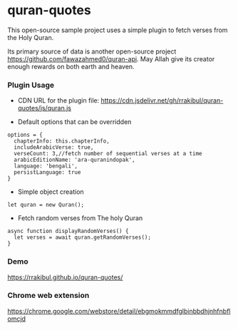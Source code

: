 # quran-quotes

This open-source sample project uses a simple plugin to fetch verses from the Holy Quran. 

Its primary source of data is another open-source project https://github.com/fawazahmed0/quran-api. 
May Allah give its creator enough rewards on both earth and heaven. 

### Plugin Usage
- CDN URL for the plugin file: https://cdn.jsdelivr.net/gh/rrakibul/quran-quotes/js/quran.js

- Default options that can be overridden

```
options = {
  chapterInfo: this.chapterInfo,
  includeArabicVerse: true,
  verseCount: 3,//fetch number of sequential verses at a time
  arabicEditionName: 'ara-quranindopak',
  language: 'bengali',
  persistLanguage: true
}
```
- Simple object creation
```
let quran = new Quran();
```
- Fetch random verses from The holy Quran
```
async function displayRandomVerses() {
  let verses = await quran.getRandomVerses();
}
```

### Demo
https://rrakibul.github.io/quran-quotes/
### Chrome web extension
https://chrome.google.com/webstore/detail/ebgmokmmdfglbinbbdhjnhfnbflomcjd
